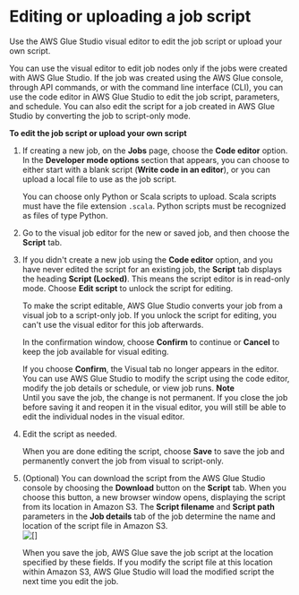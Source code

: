 # Editing or uploading a job script<a name="edit-script"></a>

Use the AWS Glue Studio visual editor to edit the job script or upload your own script\.

You can use the visual editor to edit job nodes only if the jobs were created with AWS Glue Studio\. If the job was created using the AWS Glue console, through API commands, or with the command line interface \(CLI\), you can use the code editor in AWS Glue Studio to edit the job script, parameters, and schedule\. You can also edit the script for a job created in AWS Glue Studio by converting the job to script\-only mode\.

**To edit the job script or upload your own script**

1. If creating a new job, on the **Jobs** page, choose the **Code editor** option\. In the **Developer mode options** section that appears, you can choose to either start with a blank script \(**Write code in an editor**\), or you can upload a local file to use as the job script\.

   You can choose only Python or Scala scripts to upload\. Scala scripts must have the file extension `.scala`\. Python scripts must be recognized as files of type Python\. 

1. Go to the visual job editor for the new or saved job, and then choose the **Script** tab\.

1. If you didn't create a new job using the **Code editor** option, and you have never edited the script for an existing job, the **Script** tab displays the heading **Script \(Locked\)**\. This means the script editor is in read\-only mode\. Choose **Edit script** to unlock the script for editing\.

   To make the script editable, AWS Glue Studio converts your job from a visual job to a script\-only job\. If you unlock the script for editing, you can't use the visual editor for this job afterwards\.

   In the confirmation window, choose **Confirm** to continue or **Cancel** to keep the job available for visual editing\.

   If you choose **Confirm**, the Visual tab no longer appears in the editor\. You can use AWS Glue Studio to modify the script using the code editor, modify the job details or schedule, or view job runs\.
**Note**  
Until you save the job, the change is not permanent\. If you close the job before saving it and reopen it in the visual editor, you will still be able to edit the individual nodes in the visual editor\.

1. Edit the script as needed\. 

   When you are done editing the script, choose **Save** to save the job and permanently convert the job from visual to script\-only\.

1. \(Optional\) You can download the script from the AWS Glue Studio console by choosing the **Download** button on the **Script** tab\. When you choose this button, a new browser window opens, displaying the script from its location in Amazon S3\. The **Script filename** and **Script path** parameters in the **Job details** tab of the job determine the name and location of the script file in Amazon S3\.   
![\[\]](http://docs.aws.amazon.com/glue/latest/ug/images/job-details-script-location-params-screenshot.png)

   When you save the job, AWS Glue save the job script at the location specified by these fields\. If you modify the script file at this location within Amazon S3, AWS Glue Studio will load the modified script the next time you edit the job\.